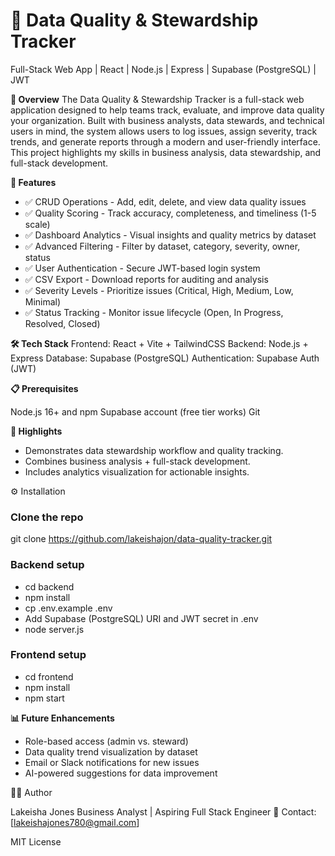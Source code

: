 # 🧮 Data Quality & Stewardship Tracker
Full-Stack Web App | React | Node.js | Express | Supabase (PostgreSQL) | JWT

**📌 Overview**
The Data Quality & Stewardship Tracker is a full-stack web application designed to help teams track, evaluate, and improve data quality your organization. Built with business analysts, data stewards, and technical users in mind, the system allows users to log issues, assign severity, track trends, and generate reports through a modern and user-friendly interface. This project highlights my skills in business analysis, data stewardship, and full-stack development.

**🎯 Features**
* ✅ CRUD Operations - Add, edit, delete, and view data quality issues
* ✅ Quality Scoring - Track accuracy, completeness, and timeliness (1-5 scale)
* ✅ Dashboard Analytics - Visual insights and quality metrics by dataset
* ✅ Advanced Filtering - Filter by dataset, category, severity, owner, status
* ✅ User Authentication - Secure JWT-based login system
* ✅ CSV Export - Download reports for auditing and analysis
* ✅ Severity Levels - Prioritize issues (Critical, High, Medium, Low, Minimal)
* ✅ Status Tracking - Monitor issue lifecycle (Open, In Progress, Resolved, Closed)

**🛠️ Tech Stack**
Frontend: React + Vite + TailwindCSS
Backend: Node.js + Express
Database: Supabase (PostgreSQL)
Authentication: Supabase Auth (JWT)

**📋 Prerequisites**

Node.js 16+ and npm
Supabase account (free tier works)
Git

**🌟 Highlights**
*	Demonstrates data stewardship workflow and quality tracking.
*	Combines business analysis + full-stack development.
*	Includes analytics visualization for actionable insights.

⚙️ Installation
### Clone the repo
git clone https://github.com/lakeishajon/data-quality-tracker.git

### Backend setup
- cd backend
- npm install
- cp .env.example .env
- Add Supabase (PostgreSQL) URI and JWT secret in .env
- node server.js
### Frontend setup
- cd frontend
- npm install
- npm start


**📊 Future Enhancements**

* Role-based access (admin vs. steward)
* Data quality trend visualization by dataset
* Email or Slack notifications for new issues
* AI-powered suggestions for data improvement

👩‍💼 Author

Lakeisha Jones
Business Analyst | Aspiring Full Stack Engineer
📧 Contact: [lakeishajones780@gmail.com]

MIT License
